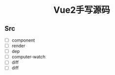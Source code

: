 <center><h1>Vue2手写源码</h1></center>


## Src

- [ ] component
- [ ] render
- [ ] dep
- [ ] computer-watch
- [ ] diff
- [ ] diff